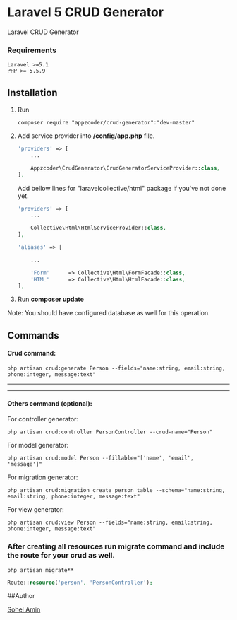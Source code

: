 # Laravel 5 CRUD Generator
Laravel CRUD Generator

### Requirements
    Laravel >=5.1
    PHP >= 5.5.9 

## Installation

1. Run 
    ```
    composer require "appzcoder/crud-generator":"dev-master"
    ```
    
2. Add service provider into **/config/app.php** file.
    ```php
    'providers' => [
        ...
    
        Appzcoder\CrudGenerator\CrudGeneratorServiceProvider::class,
    ],
    ```
    
    Add bellow lines for "laravelcollective/html" package if you've not done yet.

    ```php
    'providers' => [
        ...
    
        Collective\Html\HtmlServiceProvider::class,
    ],
    
    'aliases' => [
    
        ...
    
        'Form'		=> Collective\Html\FormFacade::class, 
    	'HTML'		=> Collective\Html\HtmlFacade::class,
    ],
    ```
3. Run **composer update**

Note: You should have configured database as well for this operation.

## Commands

#### Crud command:

```
php artisan crud:generate Person --fields="name:string, email:string, phone:integer, message:text"
```

-----------
-----------


#### Others command (optional):

For controller generator: 

```
php artisan crud:controller PersonController --crud-name="Person"
```

For model generator: 

```
php artisan crud:model Person --fillable="['name', 'email', 'message']"
```

For migration generator: 

```
php artisan crud:migration create_person_table --schema="name:string, email:string, phone:integer, message:text"
```

For view generator: 

```
php artisan crud:view Person --fields="name:string, email:string, phone:integer, message:text"
```

### After creating all resources run migrate command and include the route for your crud as well.

```
php artisan migrate**
```

```php
Route::resource('person', 'PersonController');
```

##Author

<a href="http://www.sohelamin.com">Sohel Amin</a>
